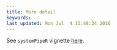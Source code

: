 ```yaml
---
title: More detail
keywords: 
last_updated: Mon Jul  4 15:48:24 2016
---
```


See `systemPipeR` vignette [here](https://bioconductor.org/packages/release/bioc/vignettes/systemPipeR/inst/doc/systemPipeR.html#workflow-overview).

